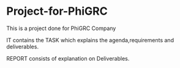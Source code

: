# Project-for-PhiGRC
This is a project done for PhiGRC Company

IT contains the TASK which explains the agenda,requirements and deliverables.

REPORT consists of explanation on Deliverables.
